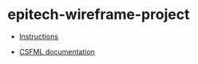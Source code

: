 # epitech-wireframe-project
- [Instructions](https://intra.epitech.eu/module/2016/B-MUL-100/PAR-1-5/#!/all/Mini-project-1-Project-WireFrame)

- [CSFML documentation](https://cdn.local.epitech.eu/elearning/B-MUL-100/CSFML-Documentation/index.htm)
